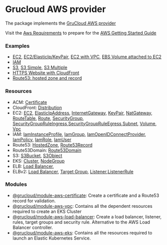 # Grucloud AWS provider

The package implements the [GruCloud AWS provider](https://www.npmjs.com/package/@grucloud/provider-aws)

Visit the [Aws Requirements](https://grucloud.com/docs/aws/AwsRequirements) to prepare for the [AWS Getting Started Guide](https://grucloud.com/docs/aws/AwsGettingStarted)

### Examples

- [EC2](https://github.com/grucloud/grucloud/tree/main/examples/aws/ec2), [EC2/ElasticIp/KeyPair](https://github.com/grucloud/grucloud/tree/main/examples/aws/ec2), [EC2 with VPC](https://github.com/grucloud/grucloud/tree/main/examples/aws/ec2-vpc), [EBS Volume attached to EC2](https://github.com/grucloud/grucloud/tree/main/examples/aws/volume)
- [IAM](https://github.com/grucloud/grucloud/tree/main/examples/aws/iam)
- [S3](https://github.com/grucloud/grucloud/tree/main/examples/aws/s3), [S3 Simple](https://github.com/grucloud/grucloud/tree/main/examples/aws/s3-simple), [S3 Multiple](https://github.com/grucloud/grucloud/tree/main/examples/aws/s3-multiple)
- [HTTPS Website with CloudFront](https://github.com/grucloud/grucloud/tree/main/examples/aws/website-https)
- [Route53: hosted zone and record](https://github.com/grucloud/grucloud/tree/main/examples/aws/route53)

### Resources

- ACM: [Certificate](https://grucloud.com/docs/aws/resources/ACM/AcmCertificate)
- CloudFront: [Distribution](https://grucloud.com/docs/aws/resources/CloudFront/CloudFrontDistribution)
- EC2: [EC2](https://grucloud.com/docs/aws/resources/EC2/EC2), [ElasticIpAddress](https://grucloud.com/docs/aws/resources/EC2/ElasticIpAddress), [InternetGateway](https://grucloud.com/docs/aws/resources/EC2/InternetGateway), [KeyPair](https://grucloud.com/docs/aws/resources/EC2/KeyPair), [NatGateway](https://grucloud.com/docs/aws/resources/EC2/NatGateway), [RouteTable](https://grucloud.com/docs/aws/resources/EC2/RouteTable), [Route](https://grucloud.com/docs/aws/resources/EC2/Route), [SecurityGroup](https://grucloud.com/docs/aws/resources/EC2/SecurityGroup), [SecurityGroupRuleIngress](https://grucloud.com/docs/aws/resources/EC2/SecurityGroupRuleIngress),[SecurityGroupRuleEgress](https://grucloud.com/docs/aws/resources/EC2/SecurityGroupRuleEgress),[Subnet](https://grucloud.com/docs/aws/resources/EC2/Subnet), [Volume](https://grucloud.com/docs/aws/resources/EC2/Volume), [Vpc](https://grucloud.com/docs/aws/resources/EC2/Vpc)
- IAM: [IamInstanceProfile](https://grucloud.com/docs/aws/resources/IAM/IamInstanceProfile), [IamGroup](https://grucloud.com/docs/aws/resources/IAM/IamGroup), [IamOpenIDConnectProvider](https://grucloud.com/docs/aws/resources/IAM/IamOpenIDConnectProvider), [IamPolicy](https://grucloud.com/docs/aws/resources/IAM/IamPolicy), [IamRole](https://grucloud.com/docs/aws/resources/IAM/IamRole), [IamUser](https://grucloud.com/docs/aws/resources/IAM/IamUser)
- Route53: [HostedZone](https://grucloud.com/docs/aws/resources/Route53/Route53HostedZone), [Route53Record](https://grucloud.com/docs/aws/resources/Route53/Route53Record)
- Route53Domain: [Route53Domain](https://grucloud.com/docs/aws/resources/Route53Domain/Route53Domain)
- S3: [S3Bucket](https://grucloud.com/docs/aws/resources/S3/S3Bucket), [S3Object](https://grucloud.com/docs/aws/resources/S3/S3Object)
- EKS: [Cluster](https://grucloud.com/docs/aws/resources/EKS/EksCluster), [NodeGroup](https://grucloud.com/docs/aws/resources/EKS/EksNodeGroup)
- ELB: [Load Balancer](https://grucloud.com/docs/aws/resources/ELB/Loadbalancer),
- ELBv2: [Load Balancer](https://grucloud.com/docs/aws/resources/ELBv2/Loadbalancer), [Target Group](https://grucloud.com/docs/aws/resources/ELBv2/TargetGroup), [Listener](https://grucloud.com/docs/aws/resources/ELBv2/Listener),[ListenerRule](https://grucloud.com/docs/aws/resources/ELBv2/ListenerRule)

### Modules

- [@grucloud/module-aws-certificate](https://www.npmjs.com/package/@grucloud/module-aws-certificate): Create a certificate and a Route53 record for validation.
- [@grucloud/module-aws-vpc](https://www.npmjs.com/package/@grucloud/module-aws-vpc): Contains all the dependent resources required to create an EKS Cluster
- [@grucloud/module-aws-load-balancer](https://www.npmjs.com/package/@grucloud/module-aws-eks): Create a load balancer, listener, rules, target groups and security rule. Alternative to the AWS Load Balancer controller.
- [@grucloud/module-aws-eks](https://www.npmjs.com/package/@grucloud/module-aws-eks): Contains all the resources required to launch an Elastic Kubernetes Service.
